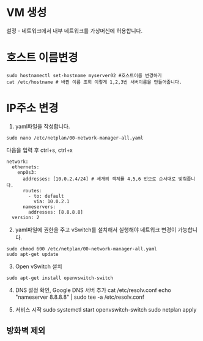 # VM 생성 
설정 - 네트워크에서
내부 네트워크를 가상머신에 허용합니다.


# 호스트 이름변경

```
sudo hostnamectl set-hostname myserver02 #호스트이름 변경하기
cat /etc/hostname # 바뀐 이름 조회 이렇게 1,2,3번 서버이름을 만들어줍니다.
```

# IP주소 변경

1. yaml파일을 작성합니다.
```
sudo nano /etc/netplan/00-network-manager-all.yaml
```
다음을 입력 후 ctrl+s, ctrl+x 

```
network:
  ethernets:
    enp0s3:
      addresses: [10.0.2.4/24] # 세개의 객체를 4,5,6 번으로 순서대로 맞춰줍니다.
      routes:
        - to: default
          via: 10.0.2.1
      nameservers:
        addresses: [8.8.8.8]
  version: 2
```  


2. yaml파일에 권한을 주고 vSwitch를 설치해서 실행해야 네트워크 변경이 가능합니다. 
```
sudo chmod 600 /etc/netplan/00-network-manager-all.yaml
sudo apt-get update
```
3. Open vSwitch 설치
```
sudo apt-get install openvswitch-switch
```

4. DNS 설정 확인, Google DNS 서버 추가
cat /etc/resolv.conf
echo "nameserver 8.8.8.8" | sudo tee -a /etc/resolv.conf

5. 서비스 시작
sudo systemctl start openvswitch-switch
sudo netplan apply



## 방화벽 제외
